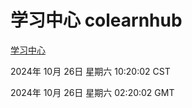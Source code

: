 # 学习中心 colearnhub
[学习中心](http://219.139.197.74:56308/colearnhub/)

2024年 10月 26日 星期六 10:20:02 CST

2024年 10月 26日 星期六 02:20:02 GMT
